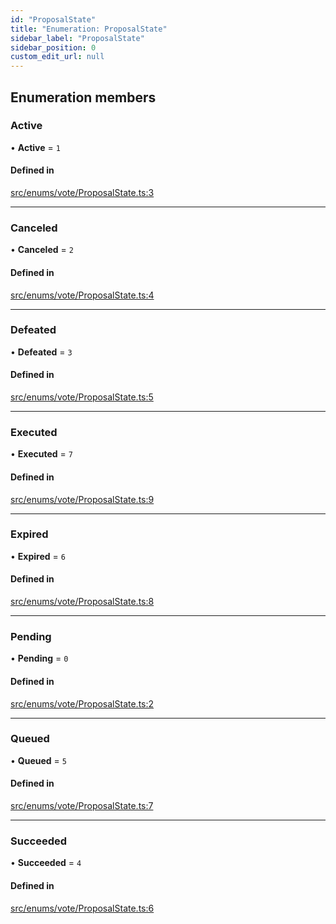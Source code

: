 ```yaml
---
id: "ProposalState"
title: "Enumeration: ProposalState"
sidebar_label: "ProposalState"
sidebar_position: 0
custom_edit_url: null
---
```


## Enumeration members

### Active

• **Active** = `1`

#### Defined in

[src/enums/vote/ProposalState.ts:3](https://github.com/PrasoonPratham/nftlabs-sdk-ts/blob/bd3e5c6/src/enums/vote/ProposalState.ts#L3)

___

### Canceled

• **Canceled** = `2`

#### Defined in

[src/enums/vote/ProposalState.ts:4](https://github.com/PrasoonPratham/nftlabs-sdk-ts/blob/bd3e5c6/src/enums/vote/ProposalState.ts#L4)

___

### Defeated

• **Defeated** = `3`

#### Defined in

[src/enums/vote/ProposalState.ts:5](https://github.com/PrasoonPratham/nftlabs-sdk-ts/blob/bd3e5c6/src/enums/vote/ProposalState.ts#L5)

___

### Executed

• **Executed** = `7`

#### Defined in

[src/enums/vote/ProposalState.ts:9](https://github.com/PrasoonPratham/nftlabs-sdk-ts/blob/bd3e5c6/src/enums/vote/ProposalState.ts#L9)

___

### Expired

• **Expired** = `6`

#### Defined in

[src/enums/vote/ProposalState.ts:8](https://github.com/PrasoonPratham/nftlabs-sdk-ts/blob/bd3e5c6/src/enums/vote/ProposalState.ts#L8)

___

### Pending

• **Pending** = `0`

#### Defined in

[src/enums/vote/ProposalState.ts:2](https://github.com/PrasoonPratham/nftlabs-sdk-ts/blob/bd3e5c6/src/enums/vote/ProposalState.ts#L2)

___

### Queued

• **Queued** = `5`

#### Defined in

[src/enums/vote/ProposalState.ts:7](https://github.com/PrasoonPratham/nftlabs-sdk-ts/blob/bd3e5c6/src/enums/vote/ProposalState.ts#L7)

___

### Succeeded

• **Succeeded** = `4`

#### Defined in

[src/enums/vote/ProposalState.ts:6](https://github.com/PrasoonPratham/nftlabs-sdk-ts/blob/bd3e5c6/src/enums/vote/ProposalState.ts#L6)

